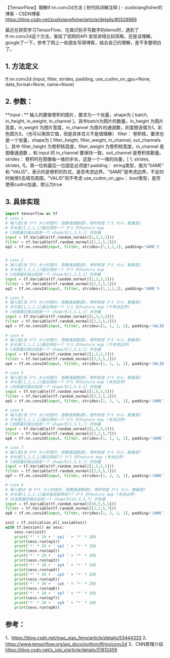 【TensorFlow】理解tf.nn.conv2d方法 ( 附代码详解注释 ) - zuolixiangfisher的博客 - CSDN博客 https://blog.csdn.net/zuolixiangfisher/article/details/80528989

最近在研究学习TensorFlow，在做识别手写数字的demo时，遇到了tf.nn.conv2d这个方法，查阅了官网的API 发现讲得比较简略，还是没理解。google了一下，参考了网上一些朋友写得博客，结合自己的理解，差不多整明白了。

## 1. 方法定义
tf.nn.conv2d (input, filter, strides, padding, use_cudnn_on_gpu=None, data_format=None, name=None)

## 2. 参数：
**input : ** 输入的要做卷积的图片，要求为一个张量，shape为 [ batch, in_height, in_weight, in_channel ]，其中batch为图片的数量，in_height 为图片高度，in_weight 为图片宽度，in_channel 为图片的通道数，灰度图该值为1，彩色图为3。（也可以用其它值，但是具体含义不是很理解）
filter： 卷积核，要求也是一个张量，shape为 [ filter_height, filter_weight, in_channel, out_channels ]，其中 filter_height 为卷积核高度，filter_weight 为卷积核宽度，in_channel 是图像通道数 ，和 input 的 in_channel 要保持一致，out_channel 是卷积核数量。
strides： 卷积时在图像每一维的步长，这是一个一维的向量，[ 1, strides, strides, 1]，第一位和最后一位固定必须是1
padding： string类型，值为“SAME” 和 “VALID”，表示的是卷积的形式，是否考虑边界。"SAME"是考虑边界，不足的时候用0去填充周围，"VALID"则不考虑
use_cudnn_on_gpu： bool类型，是否使用cudnn加速，默认为true

## 3. 具体实现
```py
import tensorflow as tf
# case 1
# 输入是1张 3*3 大小的图片，图像通道数是5，卷积核是 1*1 大小，数量是1
# 步长是[1,1,1,1]最后得到一个 3*3 的feature map
# 1张图最后输出就是一个 shape为[1,3,3,1] 的张量
input = tf.Variable(tf.random_normal([1,3,3,5]))
filter = tf.Variable(tf.random_normal([1,1,5,1]))
op1 = tf.nn.conv2d(input, filter, strides=[1,1,1,1], padding='SAME')


# case 2
# 输入是1张 3*3 大小的图片，图像通道数是5，卷积核是 2*2 大小，数量是1
# 步长是[1,1,1,1]最后得到一个 3*3 的feature map
# 1张图最后输出就是一个 shape为[1,3,3,1] 的张量 
input = tf.Variable(tf.random_normal([1,3,3,5]))
filter = tf.Variable(tf.random_normal([2,2,5,1]))
op2 = tf.nn.conv2d(input, filter, strides=[1,1,1,1], padding='SAME')

# case 3  
# 输入是1张 3*3 大小的图片，图像通道数是5，卷积核是 3*3 大小，数量是1
# 步长是[1,1,1,1]最后得到一个 1*1 的feature map (不考虑边界)
# 1张图最后输出就是一个 shape为[1,1,1,1] 的张量
input = tf.Variable(tf.random_normal([1,3,3,5]))  
filter = tf.Variable(tf.random_normal([3,3,5,1]))  
op3 = tf.nn.conv2d(input, filter, strides=[1, 1, 1, 1], padding='VALID') 
 
# case 4
# 输入是1张 5*5 大小的图片，图像通道数是5，卷积核是 3*3 大小，数量是1
# 步长是[1,1,1,1]最后得到一个 3*3 的feature map (不考虑边界)
# 1张图最后输出就是一个 shape为[1,3,3,1] 的张量
input = tf.Variable(tf.random_normal([1,5,5,5]))  
filter = tf.Variable(tf.random_normal([3,3,5,1]))  
op4 = tf.nn.conv2d(input, filter, strides=[1, 1, 1, 1], padding='VALID')  

# case 5  
# 输入是1张 5*5 大小的图片，图像通道数是5，卷积核是 3*3 大小，数量是1
# 步长是[1,1,1,1]最后得到一个 5*5 的feature map (考虑边界)
# 1张图最后输出就是一个 shape为[1,5,5,1] 的张量
input = tf.Variable(tf.random_normal([1,5,5,5]))  
filter = tf.Variable(tf.random_normal([3,3,5,1]))  
op5 = tf.nn.conv2d(input, filter, strides=[1, 1, 1, 1], padding='SAME')  

# case 6 
# 输入是1张 5*5 大小的图片，图像通道数是5，卷积核是 3*3 大小，数量是7
# 步长是[1,1,1,1]最后得到一个 5*5 的feature map (考虑边界)
# 1张图最后输出就是一个 shape为[1,5,5,7] 的张量
input = tf.Variable(tf.random_normal([1,5,5,5]))  
filter = tf.Variable(tf.random_normal([3,3,5,7]))  
op6 = tf.nn.conv2d(input, filter, strides=[1, 1, 1, 1], padding='SAME')  

# case 7  
# 输入是1张 5*5 大小的图片，图像通道数是5，卷积核是 3*3 大小，数量是7
# 步长是[1,2,2,1]最后得到7个 3*3 的feature map (考虑边界)
# 1张图最后输出就是一个 shape为[1,3,3,7] 的张量
input = tf.Variable(tf.random_normal([1,5,5,5]))  
filter = tf.Variable(tf.random_normal([3,3,5,7]))  
op7 = tf.nn.conv2d(input, filter, strides=[1, 2, 2, 1], padding='SAME')  

# case 8  
# 输入是10 张 5*5 大小的图片，图像通道数是5，卷积核是 3*3 大小，数量是7
# 步长是[1,2,2,1]最后每张图得到7个 3*3 的feature map (考虑边界)
# 10张图最后输出就是一个 shape为[10,3,3,7] 的张量
input = tf.Variable(tf.random_normal([10,5,5,5]))  
filter = tf.Variable(tf.random_normal([3,3,5,7]))  
op8 = tf.nn.conv2d(input, filter, strides=[1, 2, 2, 1], padding='SAME')  
  
init = tf.initialize_all_variables() 
with tf.Session() as sess:
    sess.run(init)
    print('*' * 20 + ' op1 ' + '*' * 20)
    print(sess.run(op1))
    print('*' * 20 + ' op2 ' + '*' * 20)
    print(sess.run(op2))
    print('*' * 20 + ' op3 ' + '*' * 20)
    print(sess.run(op3))
    print('*' * 20 + ' op4 ' + '*' * 20)
    print(sess.run(op4))
    print('*' * 20 + ' op5 ' + '*' * 20)
    print(sess.run(op5))
    print('*' * 20 + ' op6 ' + '*' * 20)
    print(sess.run(op6))
    print('*' * 20 + ' op7 ' + '*' * 20)
    print(sess.run(op7))
    print('*' * 20 + ' op8 ' + '*' * 20)
    print(sess.run(op8))
```

## 参考：
1、https://blog.csdn.net/mao_xiao_feng/article/details/53444333
2、https://www.tensorflow.org/api_docs/python/tf/nn/conv2d
3、CNN原理介绍 https://blog.csdn.net/v_july_v/article/details/51812459